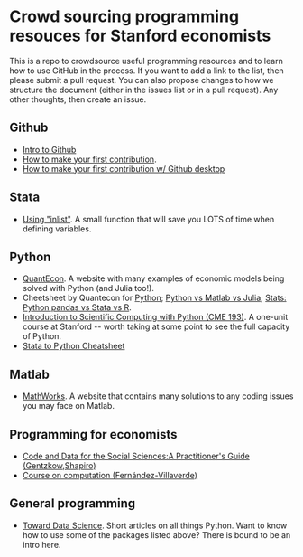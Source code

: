 # Crowd sourcing programming resouces for Stanford economists

This is a repo to crowdsource useful programming resources and to learn how to use GitHub in the process. If you want to add a link to the list, then please submit a pull request. You can also propose changes to how we structure the document (either in the issues list or in a pull request). Any other thoughts, then create an issue. 

## Github
- [Intro to Github](https://guides.github.com/activities/hello-world/) 
- [How to make your first contribution](https://github.com/firstcontributions/first-contributions). 
- [How to make your first contribution w/ Github desktop](https://github.com/firstcontributions/first-contributions/blob/master/gui-tool-tutorials/github-desktop-tutorial.md)

## Stata
- [Using "inlist"](https://twitter.com/nickchk/status/1295852192126005248?lang=en). A small function that will save you LOTS of time when defining variables. 


## Python
- [QuantEcon](https://quantecon.org/). A website with many examples of economic models being solved with Python (and Julia too!).
- Cheetsheet by Quantecon for [Python](https://cheatsheets.quantecon.org/python-cheatsheet.html); [Python vs Matlab vs Julia](https://cheatsheets.quantecon.org/); [Stats: Python pandas vs Stata vs R](https://cheatsheets.quantecon.org/stats-cheatsheet.html).
- [Introduction to Scientific Computing with Python (CME 193)](http://web.stanford.edu/class/cme193/syllabus.html). A one-unit course at Stanford -- worth taking at some point to see the full capacity of Python.  
- [Stata to Python Cheatsheet](http://www.danielmsullivan.com/pages/tutorial_stata_to_python.html)


## Matlab
- [MathWorks](https://www.mathworks.com/help/). A website that contains many solutions to any coding issues you may face on Matlab.

## Programming for economists
- [Code and Data for the Social Sciences:A Practitioner's Guide (Gentzkow,Shapiro)](http://web.stanford.edu/~gentzkow/research/CodeAndData.pdf)
- [Course on computation (Fernández-Villaverde)](https://www.sas.upenn.edu/~jesusfv/teaching.html)

## General programming
- [Toward Data Science](https://towardsdatascience.com/). Short articles on all things Python. Want to know how to use some of the packages listed above? There is bound to be an intro here. 
 
